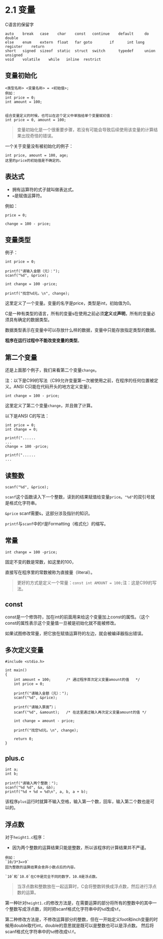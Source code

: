 # 2.1 变量

C语言的保留字

```
auto	break	case	char	const	continue	default		do	double
else	enum	extern	float	far	goto		if		int	long	
register	return
short	signed	sizeof	static	struct	switch		typedef		union	unsigned
void	volatile	while	inline	restrict
```

## 变量初始化

```
<类型名称> <变量名称> = <初始值>;
例如：
int price = 0;
int amount = 100;


组合变量定义的时候，也可以在这个定义中单独给单个变量赋初值：
int price = 0, amount = 100;
```

> 变量初始化是一个很重要步骤，若没有可能会导致后续使用该变量的计算结果出现奇怪的错误。

一个关于变量没有被初始化的例子：

```
int price, amount = 100, age;
这里的price的初始值是不确定的。
```

## 表达式

- 拥有运算符的式子就叫做表达式。
- `=`是赋值运算符。

例如：

```
price = 0;

change = 100 - price;
```

## 变量类型

例子：

```
int price = 0;

printf("请输入金额（元）：");
scanf("%d", &price);

int change = 100 -price;

printf("找您%d元。\n", change);
```

这里定义了一个变量。变量的名字是price，类型是int，初始值为0。

C是一种有类型的语言，所有的变量s在使用之前必须**定义**或**声明**，所有的变量必须具有确定的数据类型。

数据类型表示在变量中可以存放什么样的数据，变量中只能存放指定类型的数据。

**程序在运行过程中不能改变变量的类型**。

## 第二个变量

还是上面那个例子，我们来看第二个变量`change`。

注：以下是C99的写法（C99允许变量第一次被使用之前，在程序的任何位置被定义。ANSI C只能在代码开头的地方定义变量）。

`int change = 100 - price;`

这里定义了第二个变量`change`，并且做了计算。

以下是ANSI C的写法：

```
int price = 0;
int change = 0;

printf("......
...
change = 100 -price;

printf("......
...
```

## 读整数

```
scanf("%d", &price);
```

`scanf`这个函数读入下一个整数，读到的结果赋值给变量`price`。`"%d"`的双引号就是格式化字符串。

`&price` scanf需要`&`，这部分涉及指针的知识。

`printf`与`scanf`中的`f`是Formatting（格式化）的缩写。

## 常量

```
int change = 100 -price;
```

固定不变的数是常数，如这里的100，

直接写在程序里的常数被称为直接量（literal）。

> 更好的方式是定义一个常量：`const int AMOUNT = 100;`注：这是C99的写法。

## const

const是一个修饰符，加在int的前面用来给这个变量加上const的属性。（这个const的属性表示这个变量值一旦被是初始化就不能被修改。

如果试图修改常量，把它放在赋值运算符的左边，就会被编译器指出错误。

## 多次定义变量

```
#include <stdio.h>

int main()
{
    int amount = 100;		/* 通过程序首次定义变量amount的值	*/
    int price = 0;

    printf("请输入金额（元）：");
    scanf("%d", &price);

    printf("请输入票面”）；	
    scanf("%d", &amount);	/* 在这里通过输入再次定义变量amount的值 */

    int change = amount - price;

    printf("找您%d元。\n", change);

    return 0;
}
```

## plus.c

```
int a;
int b;

printf("请输入两个整数：");
scanf("%d %d", &a, &b);
printf("%d + %d = %d\n", a, b, a + b);
```

该程序`plus`运行时就算不输入空格，输入第一个数，回车，输入第二个数也是可以的。

## 浮点数

对于`height1.c`程序：

- 因为两个整数的运算结果只能是整数，所以该程序的计算结果并不严谨。

```
例如：
`10/3*3=>9`
因为整数的运算结果会舍弃小数点后的内容。

`10`和`10.0`在C中是完全不同的数字，10.0是浮点数。
```

> 当浮点数和整数放在一起运算时，C会将整数转换成浮点数，然后进行浮点数的运算。

第一种针对`height1.c`的修改方法是，在需要运算的部分将所有的整数中的其中一个整数写成浮点数，同时把scanf格式化字符串中的`%d`改成`%f`。

第二种修改方法是，不修改运算部分的整数，但在一开始定义foot和inch变量的时候用double取代int，double的意思就是既可以是整数也可以是浮点数。
然后将scanf格式化字符串中的`%d`修改成`%lf`。


